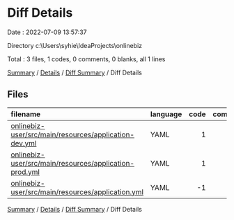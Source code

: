 # Diff Details

Date : 2022-07-09 13:57:37

Directory c:\\Users\\syhie\\IdeaProjects\\onlinebiz

Total : 3 files,  1 codes, 0 comments, 0 blanks, all 1 lines

[Summary](results.md) / [Details](details.md) / [Diff Summary](diff.md) / Diff Details

## Files
| filename | language | code | comment | blank | total |
| :--- | :--- | ---: | ---: | ---: | ---: |
| [onlinebiz-user/src/main/resources/application-dev.yml](/onlinebiz-user/src/main/resources/application-dev.yml) | YAML | 1 | 0 | 0 | 1 |
| [onlinebiz-user/src/main/resources/application-prod.yml](/onlinebiz-user/src/main/resources/application-prod.yml) | YAML | 1 | 0 | 0 | 1 |
| [onlinebiz-user/src/main/resources/application.yml](/onlinebiz-user/src/main/resources/application.yml) | YAML | -1 | 0 | 0 | -1 |

[Summary](results.md) / [Details](details.md) / [Diff Summary](diff.md) / Diff Details